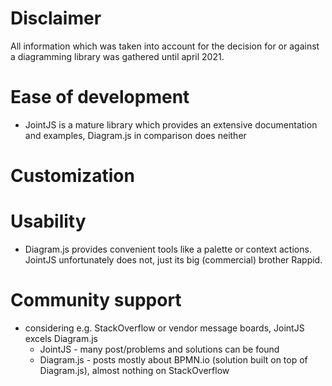 # Disclaimer
All information which was taken into account for the decision for or against a diagramming library was gathered until april 2021.

# Ease of development
- JointJS is a mature library which provides an extensive documentation and examples, Diagram.js in comparison does neither

# Customization

# Usability
- Diagram.js provides convenient tools like a palette or context actions. JointJS unfortunately does not, just its big (commercial) brother Rappid.

# Community support
- considering e.g. StackOverflow or vendor message boards, JointJS excels Diagram.js
    - JointJS - many post/problems and solutions can be found
    - Diagram.js - posts mostly about BPMN.io (solution built on top of Diagram.js), almost nothing on StackOverflow